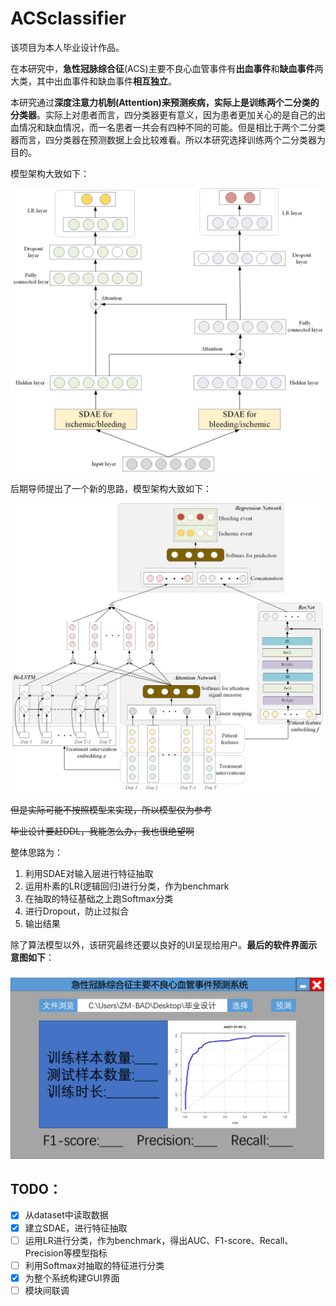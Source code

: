 # ACSclassifier
该项目为本人毕业设计作品。

在本研究中，**急性冠脉综合征**(ACS)主要不良心血管事件有**出血事件**和**缺血事件**两大类，其中出血事件和缺血事件**相互独立**。

本研究通过**深度注意力机制(Attention)**来预测疾病，实际上是训练**两个二分类的分类器**。实际上对患者而言，四分类器更有意义，因为患者更加关心的是自己的出血情况和缺血情况，而一名患者一共会有四种不同的可能。但是相比于两个二分类器而言，四分类器在预测数据上会比较难看。所以本研究选择训练两个二分类器为目的。

模型架构大致如下：


![](https://raw.githubusercontent.com/ZM-BAD/ACSclassifier/master/res/idea.jpg)

后期导师提出了一个新的思路，模型架构大致如下：


![](https://raw.githubusercontent.com/ZM-BAD/ACSclassifier/master/res/new_model.png)


~~但是实际可能不按照模型来实现，所以模型仅为参考~~

~~毕业设计要赶DDL，我能怎么办，我也很绝望啊~~


整体思路为：

1. 利用SDAE对输入层进行特征抽取
2. 运用朴素的LR(逻辑回归)进行分类，作为benchmark
3. 在抽取的特征基础之上跑Softmax分类
4. 进行Dropout，防止过拟合
5. 输出结果


除了算法模型以外，该研究最终还要以良好的UI呈现给用户。**最后的软件界面示意图如下**：

![](https://raw.githubusercontent.com/ZM-BAD/ACSclassifier/master/res/panel.png)



## TODO：

- [x] 从dataset中读取数据
- [x] 建立SDAE，进行特征抽取
- [ ] 运用LR进行分类，作为benchmark，得出AUC、F1-score、Recall、Precision等模型指标
- [ ] 利用Softmax对抽取的特征进行分类
- [x] 为整个系统构建GUI界面
- [ ] 模块间联调
